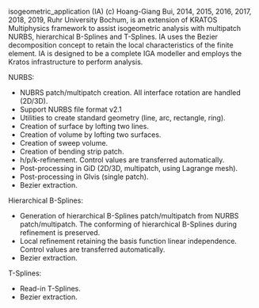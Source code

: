 isogeometric_application (IA) (c) Hoang-Giang Bui, 2014, 2015, 2016, 2017, 2018, 2019, Ruhr University Bochum, is an extension of KRATOS Multiphysics framework to assist isogeometric analysis with multipatch NURBS, hierarchical B-Splines and T-Splines. IA uses the Bezier decomposition concept to retain the local characteristics of the finite element. IA is designed to be a complete IGA modeller and employs the Kratos infrastructure to perform analysis.

NURBS:
 + NUBRS patch/multipatch creation. All interface rotation are handled (2D/3D).
 + Support NURBS file format v2.1
 + Utilities to create standard geometry (line, arc, rectangle, ring).
 + Creation of surface by lofting two lines.
 + Creation of volume by lofting two surfaces.
 + Creation of sweep volume.
 + Creation of bending strip patch.
 + h/p/k-refinement. Control values are transferred automatically.
 + Post-processing in GiD (2D/3D, multipatch, using Lagrange mesh).
 + Post-processing in Glvis (single patch).
 + Bezier extraction.

Hierarchical B-Splines:
 + Generation of hierarchical B-Splines patch/multipatch from NURBS patch/multipatch. The conforming of hierarchical B-Splines during refinement is preserved.
 + Local refinement retaining the basis function linear independence. Control values are transferred automatically.
 + Bezier extraction.

T-Splines:
 + Read-in T-Splines.
 + Bezier extraction.

